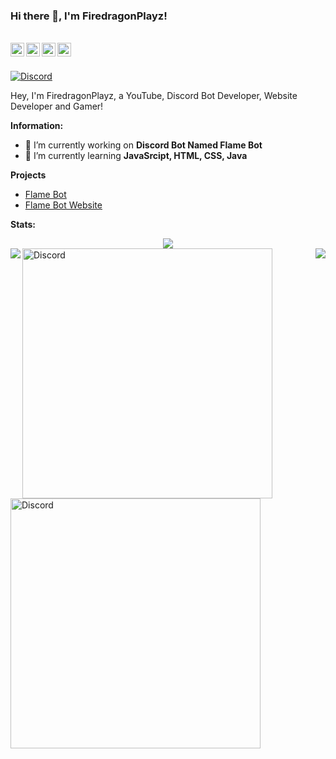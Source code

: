 ### Hi there 👋, I'm FiredragonPlayz!

<br/>
<a href="https://discord.com/users/725945760629129277" target="_blank" >
    <img align ="left" alt="FiredragonPlayz's Discord" width="22px" src ="https://cdn.jsdelivr.net/npm/simple-icons@v3/icons/discord.svg" />
</a>
  <a href="https://twitter.com/Firedragon_Play" target="_blank">
    <img align ="left" alt="FiredragonPlayz's Twitter " width="22px" src ="https://cdn.jsdelivr.net/npm/simple-icons@v3/icons/twitter.svg" />
  </a>
  <a href="https://youtube.com/c/FiredragonPlayz" target="_blank">
    <img align ="left" alt="FiredragonPlayz's Twitter " width="22px" src ="https://cdn.jsdelivr.net/npm/simple-icons@v3/icons/youtube.svg" />
  </a>
  <a href="https://github.com/FiredragonPlayz" target="_blank">
    <img align ="left" alt="FiredragonPlayz's Github " width="22px" src ="https://cdn.jsdelivr.net/npm/simple-icons@v3/icons/github.svg" />
  </a>

![]()

<br/>

<!-- ![Discord](https://discord.c99.nl/widget/theme-3/725945760629129277.png) -->
<a href="https://discord.com/users/725945760629129277">
<img src="https://discord.c99.nl/widget/theme-3/725945760629129277.png" alt="Discord"/>
</a>

Hey, I'm FiredragonPlayz, a YouTube, Discord Bot Developer, Website Developer and Gamer!

 **Information:**

- 🔭 I’m currently working on  **Discord Bot Named Flame Bot**
- 🌱 I’m currently learning  **JavaSrcipt, HTML, CSS, Java**

**Projects**

- [Flame Bot](https://top.gg/bot/796279185080582185)
- [Flame Bot Website](https://flamebot.gq)


**Stats:**  


<div align="center"><img src="https://github-profile-trophy.vercel.app/?username=DeltaCoderr&theme=dracula&count_private=true"></div>
<img align="left" src="https://github-readme-stats.vercel.app/api?username=firedragonplayz&show_icons=true&hide_border=true&theme=tokyonight"><img align="right" src="https://github-readme-stats.vercel.app/api/top-langs/?username=FiredragonPlayz&theme=tokyonight&hide=batchfile">




<a href="https://github.com/FiredragonPlayz/Mod-Mail">
<img src="https://github-readme-stats.vercel.app/api/pin/?username=FiredragonPlayz&repo=Mod-Mail&theme=dracula" alt="Discord" width="400"/>
<a href="https://github.com/FiredragonPlayz/Advanced-Website-HTML-and-CSS">
<img src="https://github-readme-stats.vercel.app/api/pin/?username=FiredragonPlayz&repo=Advanced-Website-HTML-and-CSS&theme=dracula" alt="Discord" width="400"/>
</a>